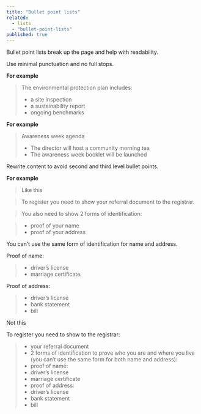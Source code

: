 ```yaml
---
title: "Bullet point lists"
related:
  - lists
  - "bullet-point-lists"
published: true
---
```


Bullet point lists break up the page and help with readability.

Use minimal punctuation and no full stops.

**For example**

> The environmental protection plan includes:
>
> - a site inspection
> - a sustainability report
> - ongoing benchmarks

**For example**

> Awareness week agenda
>
> - The director will host a community morning tea
> - The awareness week booklet will be launched

Rewrite content to avoid second and third level bullet points.

**For example**

> Like this

> To register you need to show your referral document to the registrar.

> You also need to show 2 forms of identification:

> - proof of your name
> - proof of your address

You can’t use the same form of identification for name and address.

Proof of name:

> - driver’s license
> - marriage certificate.

Proof of address:

> - driver’s license
> - bank statement
> - bill

Not this

To register you need to show to the registrar:

> - your referral document
> - 2 forms of identification to prove who you are and where you live (you can’t use the same form for both name and address):
> - proof of name:
> - driver’s license
> - marriage certificate
> - proof of address:
> - driver’s license
> - bank statement
> - bill
